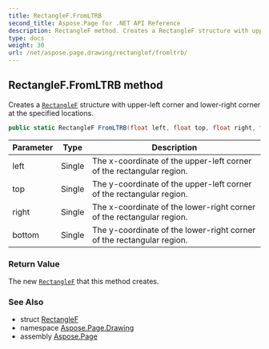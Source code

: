 ```yaml
---
title: RectangleF.FromLTRB
second_title: Aspose.Page for .NET API Reference
description: RectangleF method. Creates a RectangleF structure with upperleft corner and lowerright corner at the specified locations
type: docs
weight: 30
url: /net/aspose.page.drawing/rectanglef/fromltrb/
---
```

## RectangleF.FromLTRB method

Creates a [`RectangleF`](../) structure with upper-left corner and lower-right corner at the specified locations.

```csharp
public static RectangleF FromLTRB(float left, float top, float right, float bottom)
```

| Parameter | Type | Description |
| --- | --- | --- |
| left | Single | The x-coordinate of the upper-left corner of the rectangular region. |
| top | Single | The y-coordinate of the upper-left corner of the rectangular region. |
| right | Single | The x-coordinate of the lower-right corner of the rectangular region. |
| bottom | Single | The y-coordinate of the lower-right corner of the rectangular region. |

### Return Value

The new [`RectangleF`](../) that this method creates.

### See Also

* struct [RectangleF](../)
* namespace [Aspose.Page.Drawing](../../rectanglef/)
* assembly [Aspose.Page](../../../)


